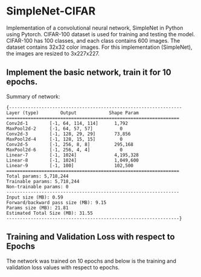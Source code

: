 # SimpleNet-CIFAR

Implementation of a convolutional neural network, SimpleNet in Python using Pytorch. CIFAR-100 dataset is used for training and testing the model. CIFAR-100 has 100 classes, and each class contains 600 images. The dataset contains 32x32 color images. For this implementation (SimpleNet), the images are resized to 3x227x227.

## Implement the basic network, train it for 10 epochs.

Summary of network: 

```
{---------------------------------------------------------------- 
Layer (type)        Output            Shape Param
================================================================
Conv2d-1        [-1, 64, 114, 114]      1,792 
MaxPool2d-2     [-1, 64, 57, 57]          0 
Conv2d-3        [-1, 128, 29, 29]       73,856
MaxPool2d-4     [-1, 128, 15, 15]         0
Conv2d-5        [-1, 256, 8, 8]         295,168
MaxPool2d-6     [-1, 256, 4, 4]           0
Linear-7        [-1, 1024]              4,195,328
Linear-8        [-1, 1024]              1,049,600
Linear-9        [-1, 100]               102,500
================================================================
Total params: 5,718,244
Trainable params: 5,718,244
Non-trainable params: 0
---------------------------------------------------------------- 
Input size (MB): 0.59
Forward/backward pass size (MB): 9.15
Params size (MB): 21.81
Estimated Total Size (MB): 31.55
----------------------------------------------------------------}
```



## Training and Validation Loss with respect to Epochs

The network was trained on 10 epochs and below is the training and validation loss values with respect to epochs.
